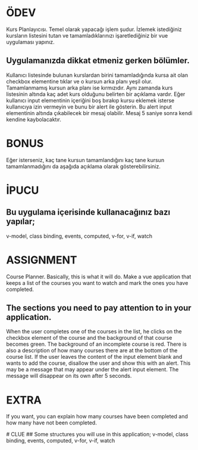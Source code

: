 # ÖDEV

Kurs Planlayıcısı. Temel olarak yapacağı işlem şudur. İzlemek istediğiniz kursların listesini tutan ve tamamladıklarınızı işaretlediğiniz bir vue uygulaması yapınız.

## Uygulamanızda dikkat etmeniz gerken bölümler.

Kullanıcı listesinde bulunan kurslardan birini tamamladığında kursa ait olan checkbox elementine tıklar ve o kursun arka planı yeşil olur. Tamamlanmamış kursun arka planı ise kırmızıdır.
Aynı zamanda kurs listesinin altında kaç adet kurs olduğunu belirten bir açıklama vardır.
Eğer kullanıcı input elementinin içeriğini boş bırakıp kursu eklemek isterse kullanıcıya izin vermeyin ve bunu bir alert ile gösterin. Bu alert input elementinin altında çıkabilecek bir mesaj olabilir. Mesaj 5 saniye sonra kendi kendine kaybolacaktır.

# BONUS

Eğer isterseniz, kaç tane kursun tamamlandığını kaç tane kursun tamamlanmadığını da aşağıda açıklama olarak gösterebilirsiniz.

# İPUCU

## Bu uygulama içerisinde kullanacağınız bazı yapılar;

v-model, class binding, events, computed, v-for, v-if, watch

# ASSIGNMENT

Course Planner. Basically, this is what it will do. Make a vue application that keeps a list of the courses you want to watch and mark the ones you have completed.

## The sections you need to pay attention to in your application.

When the user completes one of the courses in the list, he clicks on the checkbox element of the course and the background of that course becomes green. The background of an incomplete course is red.
There is also a description of how many courses there are at the bottom of the course list.
If the user leaves the content of the input element blank and wants to add the course, disallow the user and show this with an alert. This may be a message that may appear under the alert input element. The message will disappear on its own after 5 seconds.

# EXTRA

If you want, you can explain how many courses have been completed and how many have not been completed.

# CLUE
## Some structures you will use in this application;
v-model, class binding, events, computed, v-for, v-if, watch
